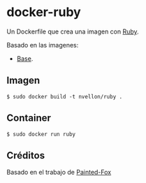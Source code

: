 # docker-ruby

Un Dockerfile que crea una imagen con [Ruby](https://www.ruby-lang.org/en/).

Basado en las imagenes:
- [Base](https://github.com/nvellon/dockerfiles/tree/master/base).

## Imagen

	$ sudo docker build -t nvellon/ruby .

## Container

	$ sudo docker run ruby

## Créditos

Basado en el trabajo de [Painted-Fox](https://github.com/Painted-Fox/docker-ruby)